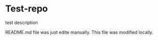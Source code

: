 # Test-repo
test description

README.md file was just edite manually. This file was modified locally.
